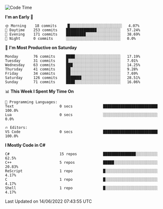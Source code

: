 <!--START_SECTION:waka-->
![Code Time](http://img.shields.io/badge/Code%20Time-792%20hrs%2013%20mins-blue)

**I'm an Early 🐤** 

```text
🌞 Morning    18 commits     █░░░░░░░░░░░░░░░░░░░░░░░░   4.07% 
🌆 Daytime    253 commits    ██████████████░░░░░░░░░░░   57.24% 
🌃 Evening    171 commits    █████████░░░░░░░░░░░░░░░░   38.69% 
🌙 Night      0 commits      ░░░░░░░░░░░░░░░░░░░░░░░░░   0.0%

```
📅 **I'm Most Productive on Saturday** 

```text
Monday       76 commits     ████░░░░░░░░░░░░░░░░░░░░░   17.19% 
Tuesday      31 commits     █░░░░░░░░░░░░░░░░░░░░░░░░   7.01% 
Wednesday    63 commits     ███░░░░░░░░░░░░░░░░░░░░░░   14.25% 
Thursday     41 commits     ██░░░░░░░░░░░░░░░░░░░░░░░   9.28% 
Friday       34 commits     ██░░░░░░░░░░░░░░░░░░░░░░░   7.69% 
Saturday     126 commits    ███████░░░░░░░░░░░░░░░░░░   28.51% 
Sunday       71 commits     ████░░░░░░░░░░░░░░░░░░░░░   16.06%

```


📊 **This Week I Spent My Time On** 

```text
💬 Programming Languages: 
Text                     0 secs              █████████████████████████   100.0% 
Lua                      0 secs              ░░░░░░░░░░░░░░░░░░░░░░░░░   0.0%

🔥 Editors: 
VS Code                  0 secs              █████████████████████████   100.0%

```

**I Mostly Code in C#** 

```text
C#                       15 repos            ███████████████░░░░░░░░░░   62.5% 
C++                      5 repos             █████░░░░░░░░░░░░░░░░░░░░   20.83% 
ReScript                 1 repo              █░░░░░░░░░░░░░░░░░░░░░░░░   4.17% 
C                        1 repo              █░░░░░░░░░░░░░░░░░░░░░░░░   4.17% 
Shell                    1 repo              █░░░░░░░░░░░░░░░░░░░░░░░░   4.17%

```



 Last Updated on 14/06/2022 07:43:55 UTC
<!--END_SECTION:waka-->
